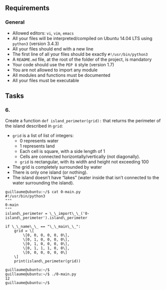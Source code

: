 ## Requirements

### General

*   Allowed editors: `vi`, `vim`, `emacs`
*   All your files will be interpreted/compiled on Ubuntu 14.04 LTS using `python3` (version 3.4.3)
*   All your files should end with a new line
*   The first line of all your files should be exactly `#!/usr/bin/python3`
*   A `README.md` file, at the root of the folder of the project, is mandatory
*   Your code should use the `PEP 8` style (version 1.7)
*   You are not allowed to import any module
*   All modules and functions must be documented
*   All your files must be executable

## Tasks

### 6.

Create a function `def island_perimeter(grid):` that returns the perimeter of the island described in `grid`:

*   `grid` is a list of list of integers:
    *   0 represents water
    *   1 represents land
    *   Each cell is square, with a side length of 1
    *   Cells are connected horizontally/vertically (not diagonally).
    *   `grid` is rectangular, with its width and height not exceeding 100
*   The grid is completely surrounded by water
*   There is only one island (or nothing).
*   The island doesn’t have “lakes” (water inside that isn’t connected to the water surrounding the island).
```
guillaume@ubuntu:~/$ cat 0-main.py
#!/usr/bin/python3
"""
0-main
"""
island\_perimeter = \_\_import\_\_('0-island\_perimeter').island\_perimeter

if \_\_name\_\_ == "\_\_main\_\_":
    grid = \[
        \[0, 0, 0, 0, 0, 0\],
        \[0, 1, 0, 0, 0, 0\],
        \[0, 1, 0, 0, 0, 0\],
        \[0, 1, 1, 1, 0, 0\],
        \[0, 0, 0, 0, 0, 0\]
    \]
    print(island\_perimeter(grid))

guillaume@ubuntu:~/$
guillaume@ubuntu:~/$ ./0-main.py
12
guillaume@ubuntu:~/$
```